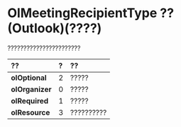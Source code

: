 
# OlMeetingRecipientType ?? (Outlook)(????)

???????????????????????



|**??**|**?**|**??**|
|:-----|:-----|:-----|
|**olOptional**|2|?????|
|**olOrganizer**|0|?????|
|**olRequired**|1|?????|
|**olResource**|3|??????????|
